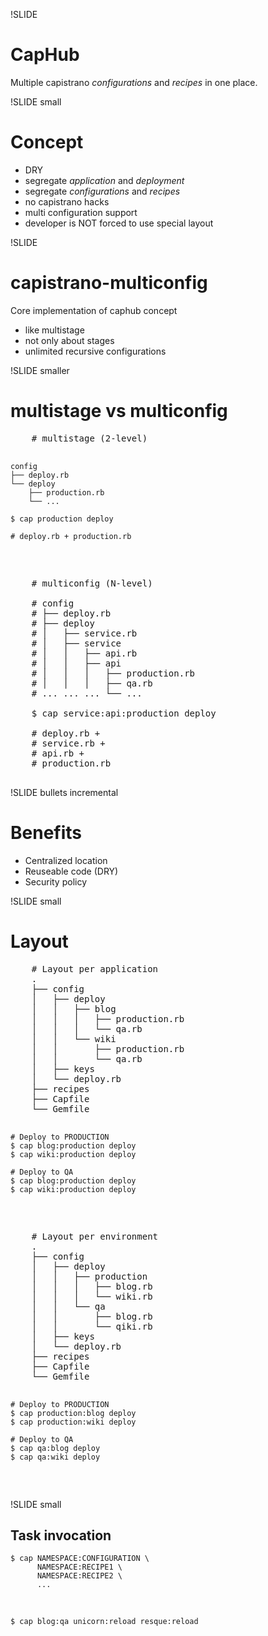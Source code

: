 !SLIDE 
# CapHub


Multiple capistrano _configurations_ and _recipes_ in one place.

!SLIDE small
# Concept

* DRY
* segregate *application* and *deployment*
* segregate *configurations* and *recipes*
* no capistrano hacks
* multi configuration support
* developer is NOT forced to use special layout

!SLIDE
# capistrano-multiconfig

Core implementation of caphub concept

* like multistage
* not only about stages
* unlimited recursive configurations

!SLIDE smaller
# multistage vs multiconfig

<div class="two-column-container">
  <pre class="sh_ruby sh_sourceCode two-column left">
    # multistage (2-level)

    config
    ├── deploy.rb
    └── deploy
        ├── production.rb
        └── ...

    $ cap production deploy

    # deploy.rb + production.rb
  </pre>

  <pre class="sh_ruby sh_sourceCode two-column right">
    # multiconfig (N-level)

    # config
    # ├── deploy.rb
    # ├── deploy
    # │   ├── service.rb
    # │   ├── service
    # │   │   ├── api.rb
    # │   │   ├── api
    # │   │   │   ├── production.rb
    # │   │   │   ├── qa.rb
    # ... ... ... └── ...

    $ cap service:api:production deploy

    # deploy.rb +
    # service.rb +
    # api.rb +
    # production.rb
  </pre>
</div>


!SLIDE bullets incremental
# Benefits

* Centralized location
* Reuseable code (DRY)
* Security policy

!SLIDE small
# Layout
<div class="two-column-container">
  <pre class="sh_ruby sh_sourceCode two-column left">
    # Layout per application
    .
    ├── config
    │   ├── deploy
    │   │   ├── blog
    │   │   │   ├── production.rb
    │   │   │   └── qa.rb
    │   │   └── wiki
    │   │       ├── production.rb
    │   │       └── qa.rb
    │   ├── keys
    │   └── deploy.rb
    ├── recipes
    ├── Capfile
    └── Gemfile

    # Deploy to PRODUCTION
    $ cap blog:production deploy
    $ cap wiki:production deploy

    # Deploy to QA
    $ cap blog:production deploy
    $ cap wiki:production deploy
  </pre>
  <pre class="sh_ruby sh_sourceCode two-column right">
    # Layout per environment
    .
    ├── config
    │   ├── deploy
    │   │   ├── production
    │   │   │   ├── blog.rb
    │   │   │   └── wiki.rb
    │   │   └── qa
    │   │       ├── blog.rb
    │   │       └── qiki.rb
    │   ├── keys
    │   └── deploy.rb
    ├── recipes
    ├── Capfile
    └── Gemfile

    # Deploy to PRODUCTION
    $ cap production:blog deploy
    $ cap production:wiki deploy

    # Deploy to QA
    $ cap qa:blog deploy
    $ cap qa:wiki deploy
  </pre>
</div>


!SLIDE small
## Task invocation

    $ cap NAMESPACE:CONFIGURATION \
          NAMESPACE:RECIPE1 \
          NAMESPACE:RECIPE2 \
          ...

&nbsp;

    $ cap blog:qa unicorn:reload resque:reload
